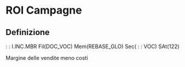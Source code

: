 # ROI Campagne

## Definizione
 :  : I.INC.MBR Fil(DOC_VOC) Mem(REBASE_GLO) Sec( :  : VOC) SAt(122)

Margine delle vendite meno costi
